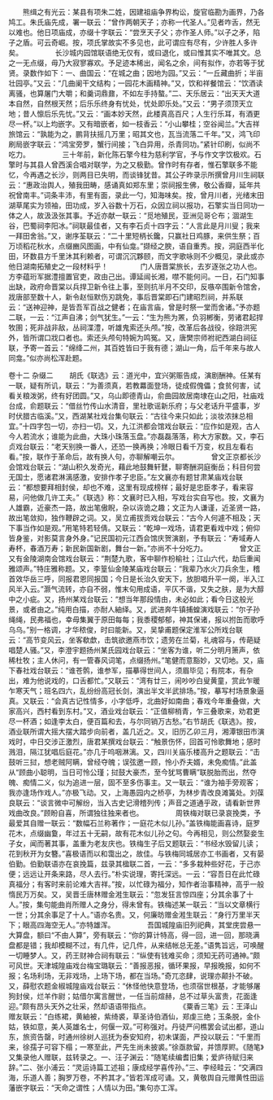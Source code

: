 <!-- { "loadSidebar": true } -->
　　熊缉之有光云：某县有项朱二姓，因建祖庙争界构讼，旋官临勘为画界，乃各鸠工。朱氏庙先成，署一联云：“曾作两朝天子；亦称一代圣人。”见者咋舌，然无以难也。他日项庙成，亦缀十字联云：“尝烹天子父；亦作圣人师。”以子之矛，陷子之盾。可云奇崛。按，项氏掌故实不多见也，此可谓应有尽有，少许胜人多许矣。
　　
　　长沙城内园馆联语绝无仅有，或曰退化，或曰惟其实不唯其文。总之一无点缀，毋乃大寂寥寡欢。予足迹本稀出，闻名之余，间有拟作，亦若等于犹贤。录数作如下：一、曲国云：“在城之曲；因地为园。”又云：“一丘藏曲折；半亩壮园亭。”又云：“几曲阑干文结构；一园花木画精神。”又，饮和祥餐馆云：“饮酒读离骚，也算屠门大嚼；和羹词鼎鼐，不如左手持螯。”二、天乐居云：“出天天大道本自然，自然根天然；后乐乐终身有忧处，忧处即乐处。”又云：“男子须顶天立地；昔人懔后乐先忧。”又云：“画本妙天然，此楼真高百尺；人生行乐耳，有酒更尽一杯。”以上均嵌字。又有暗嵌者，如一枝香云：“小山攀桂；空谷闻兰。”大吉祥旅馆云：“孰能为之，鹏背扶摇几万里；昭其文也，瓦当流落二千年。”又，鸿飞印刷局嵌字联云：“鸿宝旁罗，蟹行间接；飞白异用，杀青同功。”紧针印刷，似尚不吃力。
　　
　　三十年前，新化陈石擎今柱为慈利学官，予与作文字饮极欢。石擎时与其县人曾西溪合唱对联学，为之又极勤。曾作时有存者，惟石擎联多不能忆，今再遇之长沙，则两目已失明，而谈锋犹昔。其公子昨录示所撰曾月川生祠联云：“惠政治舆人，殖我田畴，感诵真如郑东里；崇祠报生佛，敬公香瓣，延年共祝曾南丰。”词条丰沛，有里有面，录此一勺，知海味矣。按，曾月川者，光绪末田湖草尾实为领袖，田功成，岁入谷数十万石，众因立祠以报功，石擎实当日同功一体之人，故汲汲张其事。予近亦献一联云：“觅地殖民，亚洲见哥仑布；涸湖生谷，巴蜀祠李阳冰。”祠联最佳者，又有李石贞十四字云：“人言此是月川叟；我来一拜田舍翁。”又，谢序荃联云：“二十里短柄长鑱，只赢社日鸡豚，来供生祭；百万顷稻花秋水，点缀豳风图画，中有仙龛。”撷经之腴，语自重秀。按，洞庭西半化田，环数县方千里沐其利赖者，可谓沉沉夥颐，而文字歌咏则不少概见，录此或亦他日湖南拓殖史之一段材料乎！
　　
　　门人唐晋棠旅长，去岁逐张之功人也。方李蕴珩军据澧擅置官吏，政由己出。谭延闿长湘，噤不能何问。一日，石门知事出缺，政府命晋棠以兵捍卫新令往上事，至则抗半月不交印，反嗾卒围新令馆舍，戕唐部至数十人，新令赵恒默伤刃跳免，事后晋棠即石门建昭烈祠，并系联云：“送神迎神，是皆吾军百战之健者；在庙言庙，曾是时祭一堂而舍诸。”予亦题二联，一云：“江声自沸；剑气犹生。”一云：“生为熊为罴，负羽郴衡，劳诸君起捍牧圉；死非战非敌，丛祠渫澧，听雄鬼索还头颅。”按，改革后各战役，徐踣洪宪外，皆所谓口戕口者也。索还头颅句特婉为鸣冤。又，唐樊宗师袝祀西湖白祠征联，予寄一首云：“绵绛二州，其百姓皆曰于我有德；湖山一角，后千年来与故人同龛。”似亦尚松浑赴题。
　　 

卷十二
杂缀二
　　胡氏《联选》云：道光中，宜兴粥赈告成，演剧酬神。任某有一联，疑有所讥，联云：“为善须真，若教羃面登场，徒成假傀儡；食贫何害，试看关粮泼粥，终有好团圆。”又，乌山即德青山，俞曲园故居南埭在山之阳，社庙戏台成，俞题联云：“借丝竹传山水清音，里社歌谣新乐府；与父老话升平盛事，岁时伏腊古临溪。”又，西湖某社戏台集句联云：“古往今来只如此；淡妆浓抹总相宜。”十四字包一切，亦扫一切。又，九江洪都会馆戏台联云：“应作如是观，古人今人若流水；谁能为此曲，大珠小珠落玉盘。”亦磊磊落落，称大方家数。又，李石贞戏台联云：“老天别换一番人，还恐一换再换；冷眼日看千万变，权且左看右看。”按，联作于革命后，故有换人句，亦聊解嘲云尔。
　　
　　曾文正京都长沙会馆戏台联云：“湖山积久发奇光，藉此地鼓舞轩鼚，聊寄酬洞庭衡岳；科目何尝无国士，愿诸君淋漓感激，安排作孝子忠臣。”左文襄亦有题甘肃某庙戏台联云：“都想要拜相封侯，却也不难，这里有现成榜样；最好是忠臣孝子，看来容易，问他做几许工夫。”《联选》称：文襄时已入相，写戏台实自写也。按，文襄为人雄霸，近豪杰一路，故出笔傲睨，杂以诙诡之趣；文正为人谦谨，近圣贤一路，故出笔敛抑，独作鞭辟之词。又，吴立甫拔贡戏台联云：“古今人何遽不相及；天下事当作如是观。”用笔特若轻倩。又联云：“乾坤一戏场，请君更看戏中戏；俯仰皆身鉴，对影莫言身外身。”记民国初元江西会馆庆贺演剧，予有联云：“寿域寿人寿杯，春酒万寿；新民新国新剧，舞台一新。”亦尚不十分吃力。
　　
　　曾文正又有金陵湖南会馆戏台联云：“荆楚九歌，客中聊作枌榆社；江山六代，劫后重闻雅颂声。”特庄雅称题。又，李篁仙金陵某庙戏台联云：“我辈乃水火刀兵余生，稽首效华岳三呼，同报君恩同报国；今日是长治久安天下，放胆唱升平一阕，半入江风半入云。”灏气流转，亦自不弱，惟末句用成语，平仄不谐，又失之肤，是为大醇中之小疵。又，扬州某戏台联云：“想当年那段情由，未必如此；看今日这般光景，或者由之。”纯用白描，亦耐人紬绎。又，武进奔牛镇捕蝗演戏联云：“尔子孙绳绳，民弗福也，幸毋集翼于原田每每；我黍稷郁郁，神其保诸，报以拊缶而歌呼乌乌。”别一格调，才华秾俊，时曰能新。又，吴挚甫题保定淮军公所戏台联云：“高节变风云，坐客欷歔，击筑欲邀燕市饮；遗劳在兰菊，礼魂容与，传葩疑唱楚人骚。”又，李澄宇题扬州某氏园戏台联云：“坐客为谁，听二分明月箫声，依稀杜牧；主人休问，有一管春风词笔，点缀扬州。”笔健而意豁妙，又切地。又，庙下春社戏台联云：“谁苍鹘，谁参军，描摹得世间人，须眉毕见；有院本，有杂出，难为他说戏的，口舌都忙。”又联云：“湾有廿三，闹吵吵白叟黄童，赏此乍暖乍寒天气；班名四六，乱纷纷高冠长剑，演出半文半武排场。”按，摹写村场景象逼真。又联云：“会真古记性情多，小字低呼，北曲好如南曲；春戏今年重叠做，大家高兴，西村看到东村。”又，酒业戏台联云：“正值柳梢青，乍三叠歌来，劝君更尽一杯酒；如逢李太白，便百篇和去，与尔同销万古愁。”右节胡氏《联选》。按，酒业联所谓大摇大摆大踏步向前者，盖几近之。又，旧历乙卯三月，湘潭银田市演戏时，中日交涉正激烈，唐君某撰戏台联云：“触景伤怀，回首可怜歌舞地；感时溅泪，隔江犹唱后庭花。”亦几于呜咽淋漓。又，四川关庙乐楼高升之题联云：“击鼓听三挝，想老贼阿瞒，曾经夺魄；误弦邀一顾，怜小乔夫婿，未免痴情。”此盖从“顾曲小聪明，当日可怜公瑾；挝鼓大豪杰，至今犹骂曹瞒”联脱胎而出，然夺魄、痴情二义，似为追进一层，固不至多伤事主。又一联云：“谁为袖手旁观客；我亦逢场作戏人。”亦极飞动。又，上海愚园内之桥亭，为林步青改良滩簧处。刘葆良联云：“谈言微中可解纷，当入古史记滑稽列传；声音之道通乎政，请看新世界戏曲改良。”顾盼自喜，所谓独往独来者也。
　　
　　周铁梅对联已录哀挽类，予最爱其自赠一联云：“数幅石兰称著作；一庭花木似儿孙。”盖铁梅能画喜诗，庭罗花木，点缀幽敻，年过五十无嗣，故有花木似儿孙之句。今再相见，则公然娶妾生子女，闻而著其事，盖重为老友庆也。铁梅生子后又题联云：“书经水毁留儿读；花到秋开为女簪。”喜极语而以和霭出之，故佳。与铁梅同城居亦工书画者，又有晏伯勤。伯勤联语亦在哀挽篇，兹录其楹联二首，一云：“多多栽种些好花，于己亦便；远远让开条来路，尽人去行。”朴实说理，寄托深远。一云：“容吾日在此忙碌真福分；有客时来前论难大吉祥。”按，以忙碌为福分，知作者治事精神，高乎一般惰民万万矣。又，吴晋壬唐林赠金溎生联云：“忽发狂言惊四座；分其余事了十人。”按，集句能曲肖所赠人之身分，得未曾有。铁梅述某一联云：“当以文章横行一世；分其余事足了十人。”语亦名贵。又，何廉昉赠金溎生联云：“身行万里半天下；眼高四海空无人。”亦特雄浑。
　　
　　吾国城隍庙旧列祀典，其堂庑尝悬一大算盘，额曰“不由人算”，旁有联云：“你的算计特高，得一回，进一回，那晓满盘都是错；我却模糊不过，有几件，记几件，从来结帐总无差。”语隽旨远，可唤醒一切睡梦人。又，药王财神合祠有联云：“纵使有钱难买命；须知无药可通神。”颇可风世。天津城隍庙戏台梅宝璐联云：“善报恶报，循环果报，早报晚报，如何不报；名场利场，无非戏场，上场下场，都在当场。”奇兀恣肆，说理亦颠扑不破。又，薛慰农题金椒城隍庙戏台联云：“休怪他快意登场，也须宿世根基，才能够屠狗封侯，烂羊作尉；姑借尔寓言醒世，一任当前煊赫，总不过草头富贵，花面逢迎。”颇有昂头天外之壮采，然却语语带指点。
　　
　　《粟香三笔》云：王泽山赠友联云：“白练裙，黄紬被，紫绮裘，草圣诗伯酒仙，郑虔三绝；玉条脱，金仆姑，铁如意，美人英雄名士，何偃一双。”可称强对。丹徒严问樵罢会试出都，道山东，旅资告罄，时通州徐树人巡抚为泰安知府，初未谋面，严投以联云：“千里而来，徐孺子可容下榻；一寒至此，严先生尚未披裘。”徐亟款留，并馈厚赆。《随笔》又集录他人赠联，兹转录之。一、汪子渊云：“随笔续编耆旧集；爱庐待赋归来辞。”二、张小浦云：“灵运诗篇工述祖；康成经学喜传孙。”三、李经畦云：“交满四海，乐道人善；胸罗万卷，不矜其才。”皆若浑成可诵。又，黄敬舆自元赠黄性田运藩嵌字联云：“天命之谓性；人情以为田。”集句亦工浑。
　　
